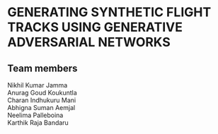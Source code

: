 # GENERATING SYNTHETIC FLIGHT TRACKS USING GENERATIVE ADVERSARIAL NETWORKS

## Team members
Nikhil Kumar Jamma  
Anurag Goud Koukuntla  
Charan Indhukuru Mani  
Abhigna Suman Aemjal  
Neelima Palleboina  
Karthik Raja Bandaru  

